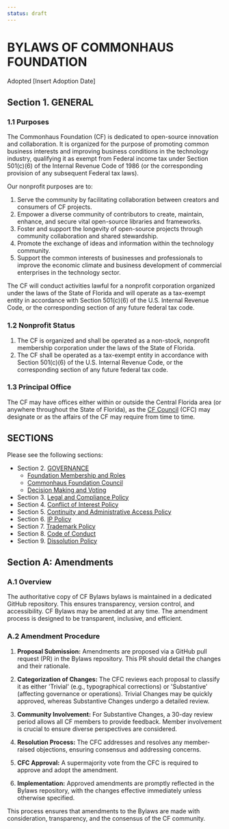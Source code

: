 ```yaml
---
status: draft
---
```

# BYLAWS OF COMMONHAUS FOUNDATION

Adopted [Insert Adoption Date]

## Section 1. GENERAL

### 1.1 Purposes

The Commonhaus Foundation (CF) is dedicated to open-source innovation and collaboration. It is organized for the purpose of promoting common business interests and improving business conditions in the technology industry, qualifying it as exempt from Federal income tax under Section 501(c)(6) of the Internal Revenue Code of 1986 (or the corresponding provision of any subsequent Federal tax laws).

Our nonprofit purposes are to:
1. Serve the community by facilitating collaboration between creators and consumers of CF projects.
2. Empower a diverse community of contributors to create, maintain, enhance, and secure vital open-source libraries and frameworks.
3. Foster and support the longevity of open-source projects through community collaboration and shared stewardship.
4. Promote the exchange of ideas and information within the technology community.
5. Support the common interests of businesses and professionals to improve the economic climate and business development of commercial enterprises in the technology sector.

The CF will conduct activities lawful for a nonprofit corporation organized under the laws of the State of Florida and will operate as a tax-exempt entity in accordance with Section 501(c)(6) of the U.S. Internal Revenue Code, or the corresponding section of any future federal tax code.

### 1.2 Nonprofit Status

1. The CF is organized and shall be operated as a non-stock, nonprofit membership corporation under the laws of the State of Florida.
2. The CF shall be operated as a tax-exempt entity in accordance with Section 501(c)(6) of the U.S. Internal Revenue Code, or the corresponding section of any future federal tax code.

### 1.3 Principal Office

The CF may have offices either within or outside the Central Florida area (or anywhere throughout the State of Florida), as the [CF Council][] (CFC) may designate or as the affairs of the CF may require from time to time.

## SECTIONS

Please see the following sections: 

- Section 2. [GOVERNANCE](../GOVERNANCE.md) 
  - [Foundation Membership and Roles](../GOVERNANCE.md#foundation-membership-and-roles)
  - [Commonhaus Foundation Council](../GOVERNANCE.md#commonhaus-foundation-council)
  - [Decision Making and Voting](../GOVERNANCE.md#decision-making-and-voting)
- Section 3. [Legal and Compliance Policy](./legal-compliance.md)
- Section 4. [Conflict of Interest Policy](./conflict-of-interest.md)
- Section 5. [Continuity and Administrative Access Policy](./succession-plan.md)
- Section 6. [IP Policy](./ip-policy.md)
- Section 7. [Trademark Policy](./trademark-policy.md)
- Section 8. [Code of Conduct](../CODE_OF_CONDUCT.md)
- Section 9. [Dissolution Policy](./dissolution.md)

[CF Council]: ../GOVERNANCE.md#commonhaus-foundation-council

## Section A: Amendments

### A.1 Overview

The authoritative copy of CF Bylaws bylaws is maintained in a dedicated GitHub repository. This ensures transparency, version control, and accessibility. CF Bylaws may be amended at any time. The amendment process is designed to be transparent, inclusive, and efficient.

### A.2 Amendment Procedure

1. **Proposal Submission:** Amendments are proposed via a GitHub pull request (PR) in the Bylaws repository. This PR should detail the changes and their rationale.

2. **Categorization of Changes:** The CFC reviews each proposal to classify it as either 'Trivial' (e.g., typographical corrections) or 'Substantive' (affecting governance or operations). Trivial Changes may be quickly approved, whereas Substantive Changes undergo a detailed review.

3. **Community Involvement:** For Substantive Changes, a 30-day review period allows all CF members to provide feedback. Member involvement is crucial to ensure diverse perspectives are considered.

4. **Resolution Process:** The CFC addresses and resolves any member-raised objections, ensuring consensus and addressing concerns.

5. **CFC Approval:** A supermajority vote from the CFC is required to approve and adopt the amendment.

6. **Implementation:** Approved amendments are promptly reflected in the Bylaws repository, with the changes effective immediately unless otherwise specified.

This process ensures that amendments to the Bylaws are made with consideration, transparency, and the consensus of the CF community.